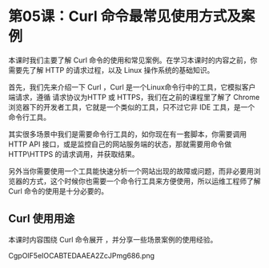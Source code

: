 # 第05课：Curl 命令最常见使用方式及案例

本课时我们主要了解 Curl 命令的使用和常见案例。在学习本课时的内容之前，你需要先了解 HTTP 的请求过程，以及 Linux 操作系统的基础知识。



首先，我们先来介绍一下 Curl ，Curl 是一个Linux命令行中的工具，它模拟客户端请求，遵循 请求协议为HTTP 或 HTTPS，我们在之前的课程里了解了 Chrome 浏览器下的开发者工具，它就是一个类似的工具，只不过它非 IDE 工具，是一个命令行工具。  



其实很多场景中我们是需要命令行工具的，如你现在有一套脚本，你需要调用 HTTP API 接口，或是监控自己的网站服务端的状态，那就需要用命令做 HTTP\HTTPS 的请求调用，并获取结果。



另外当你需要使用一个工具能快速分析一个网站出现的故障或问题，而非必要用浏览器的方式，这个时候你也需要一个命令行工具来方便使用，所以运维工程师了解 Curl 命令的使用是十分必要的。

## Curl 使用用途

本课时内容围绕 Curl 命令展开 ，并分享一些场景案例的使用经验。

CgpOIF5eIOCABTEDAAEA2ZcJPmg686.png